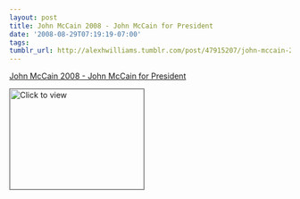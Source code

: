 ```yaml
---
layout: post
title: John McCain 2008 - John McCain for President
date: '2008-08-29T07:19:19-07:00'
tags: 
tumblr_url: http://alexhwilliams.tumblr.com/post/47915207/john-mccain-2008-john-mccain-for-president
---
```

<a href="https://www.iterasi.net/OpenViewer.aspx?sqrlitid=7TnYn7qtn0CNsMpK_DM9Mg">John McCain 2008 - John McCain for President</a><br/><p><a href="https://www.iterasi.net/OpenViewer.aspx?sqrlitid=7TnYn7qtn0CNsMpK_DM9Mg" target="_blank"> <img src="http://AssetHost01a.iterasi.net/ec2eb670e447/94d5ad32ba6b/ff6f9e86baa1/40a7eb87b7ce/e2bbde87-1549-44e3-91ce-cf0985fa5fc0/thumbnail.jpg???20080829141901???lTcMaXaJLZ9lYI1CTvxGbvyI9yezjBOvoElNh5HSmq4N1kh0+vptMncHqOUsk4uwniuzvcljvqJYxcnB5OBQ7tlBWbwA1COgEXytjbbSqp802s4kb5FRwwyR07tHFdiFxZ3Qje6W4TC3G4Jf+hpuMcnNfXf3DKjVJHKX3Fu80KE=" width="240" height="180" style="border:solid 1px #666" alt="Click to view"/></a></p>
